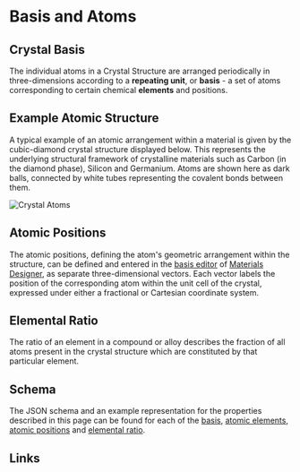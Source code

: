 # Basis and Atoms

## Crystal Basis

The individual atoms in a Crystal Structure are arranged periodically in three-dimensions according to a **repeating unit**, or **basis** - a set of atoms corresponding to certain chemical **elements** and positions.  

## Example Atomic Structure

A typical example of an atomic arrangement within a material is given by the cubic-diamond crystal structure displayed below. This represents the underlying structural framework of crystalline materials such as Carbon (in the diamond phase), Silicon and Germanium. Atoms are shown here as dark balls, connected by white tubes representing the covalent bonds between them.

![Crystal Atoms](/images/Properties/crystal_atoms.png "Crystal Atoms")

## Atomic Positions

The atomic positions, defining the atom's geometric arrangement within the structure, can be defined and entered in the [basis editor](../../materials-designer/source-editor/basis.md) of [Materials Designer](../../materials-designer/overview.md), as separate three-dimensional vectors. Each vector labels the position of the corresponding atom within the unit cell of the crystal, expressed under either a fractional or Cartesian coordinate system. 

## Elemental Ratio 

The ratio of an element in a compound or alloy describes the fraction of all atoms present in the crystal structure which are constituted by that particular element.

## Schema 

The JSON schema and an example representation for the properties described in this page can be found for each of the [basis](../../properties/data/list.md#basis), [atomic elements](../../properties/data/list.md#atomic-elements), [atomic positions](../../properties/data/list.md#atomic-coordinates) and [elemental ratio](../../properties/data/list.md#elemental-ratio).

## Links

[^1]: [Wikipedia Bonding in solids, Website](https://en.wikipedia.org/wiki/Bonding_in_solids)
